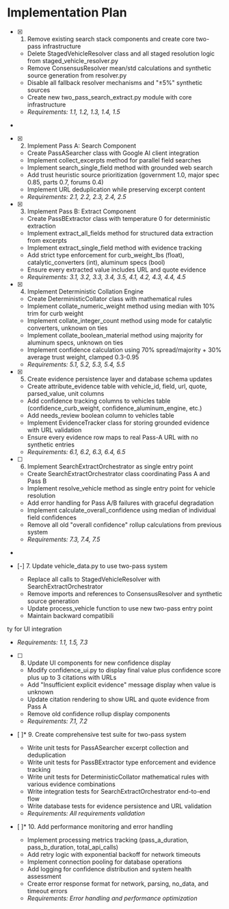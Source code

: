# Implementation Plan

- [x] 1. Remove existing search stack components and create core two-pass infrastructure





  - Delete StagedVehicleResolver class and all staged resolution logic from staged_vehicle_resolver.py
  - Remove ConsensusResolver mean/std calculations and synthetic source generation from resolver.py
  - Disable all fallback resolver mechanisms and "±5%" synthetic sources
  - Create new two_pass_search_extract.py module with core infrastructure
  - _Requirements: 1.1, 1.2, 1.3, 1.4, 1.5_
-

- [x] 2. Implement Pass A: Search Component




  - Create PassASearcher class with Google AI client integration
  - Implement collect_excerpts method for parallel field searches
  - Implement search_single_field method with grounded web search
  - Add trust heuristic source prioritization (government 1.0, major spec 0.85, parts 0.7, forums 0.4)
  - Implement URL deduplication while preserving excerpt content
  - _Requirements: 2.1, 2.2, 2.3, 2.4, 2.5_

- [x] 3. Implement Pass B: Extract Component  



  - Create PassBExtractor class with temperature 0 for deterministic extraction
  - Implement extract_all_fields method for structured data extraction from excerpts
  - Implement extract_single_field method with evidence tracking
  - Add strict type enforcement for curb_weight_lbs (float), catalytic_converters (int), aluminum specs (bool)
  - Ensure every extracted value includes URL and quote evidence
  - _Requirements: 3.1, 3.2, 3.3, 3.4, 3.5, 4.1, 4.2, 4.3, 4.4, 4.5_

- [x] 4. Implement Deterministic Collation Engine





  - Create DeterministicCollator class with mathematical rules
  - Implement collate_numeric_weight method using median with 10% trim for curb weight
  - Implement collate_integer_count method using mode for catalytic converters, unknown on ties
  - Implement collate_boolean_material method using majority for aluminum specs, unknown on ties
  - Implement confidence calculation using 70% spread/majority + 30% average trust weight, clamped 0.3-0.95
  - _Requirements: 5.1, 5.2, 5.3, 5.4, 5.5_

- [x] 5. Create evidence persistence layer and database schema updates





  - Create attribute_evidence table with vehicle_id, field, url, quote, parsed_value, unit columns
  - Add confidence tracking columns to vehicles table (confidence_curb_weight, confidence_aluminum_engine, etc.)
  - Add needs_review boolean column to vehicles table
  - Implement EvidenceTracker class for storing grounded evidence with URL validation
  - Ensure every evidence row maps to real Pass-A URL with no synthetic entries
  - _Requirements: 6.1, 6.2, 6.3, 6.4, 6.5_

- [ ] 6. Implement SearchExtractOrchestrator as single entry point




  - Create SearchExtractOrchestrator class coordinating Pass A and Pass B
  - Implement resolve_vehicle method as single entry point for vehicle resolution
  - Add error handling for Pass A/B failures with graceful degradation
  - Implement calculate_overall_confidence using median of individual field confidences
  - Remove all old "overall confidence" rollup calculations from previous system
  - _Requirements: 7.3, 7.4, 7.5_
-


- [-] 7. Update vehicle_data.py to use two-pass system




  - Replace all calls to StagedVehicleResolver with SearchExtractOrchestrator
  - Remove imports and references to ConsensusResolver and synthetic source generation
  - Update process_vehicle function to use new two-pass entry point
  - Maintain backward compatibili


ty for UI integration
  - _Requirements: 1.1, 1.5, 7.3_

- [ ] 8. Update UI components for new confidence display

  - Modify confidence_ui.py to display final value plus confidence score plus up to 3 citations with URLs
  - Add "Insufficient explicit evidence" message display when value is unknown
  - Update citation rendering to show URL and quote evidence from Pass A
  - Remove old confidence rollup display components
  - _Requirements: 7.1, 7.2_

- [ ]* 9. Create comprehensive test suite for two-pass system
  - Write unit tests for PassASearcher excerpt collection and deduplication
  - Write unit tests for PassBExtractor type enforcement and evidence tracking
  - Write unit tests for DeterministicCollator mathematical rules with various evidence combinations
  - Write integration tests for SearchExtractOrchestrator end-to-end flow
  - Write database tests for evidence persistence and URL validation
  - _Requirements: All requirements validation_

- [ ]* 10. Add performance monitoring and error handling
  - Implement processing metrics tracking (pass_a_duration, pass_b_duration, total_api_calls)
  - Add retry logic with exponential backoff for network timeouts
  - Implement connection pooling for database operations
  - Add logging for confidence distribution and system health assessment
  - Create error response format for network, parsing, no_data, and timeout errors
  - _Requirements: Error handling and performance optimization_